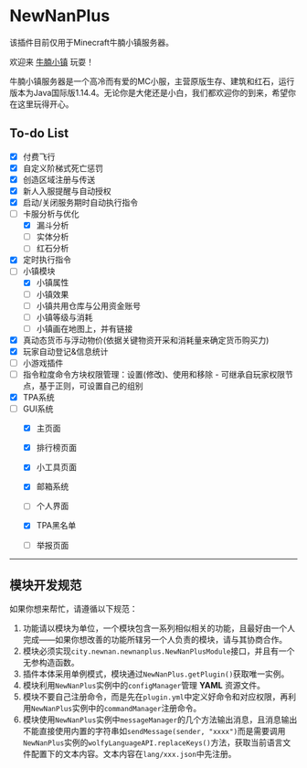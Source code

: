 # NewNanPlus

该插件目前仅用于Minecraft牛腩小镇服务器。

欢迎来 [牛腩小镇](https://newnan.city/) 玩耍！

牛腩小镇服务器是一个高冷而有爱的MC小服，主营原版生存、建筑和红石，运行版本为Java国际版1.14.4。无论你是大佬还是小白，我们都欢迎你的到来，希望你在这里玩得开心。

## To-do List

- [x] 付费飞行
- [x] 自定义阶梯式死亡惩罚
- [x] 创造区域注册与传送
- [x] 新人入服提醒与自动授权
- [x] 启动/关闭服务期时自动执行指令
- [ ] 卡服分析与优化
  - [x] 漏斗分析
  - [ ] 实体分析
  - [ ] 红石分析
- [x] 定时执行指令
- [ ] 小镇模块
  - [x] 小镇属性
  - [ ] 小镇效果
  - [ ] 小镇共用仓库与公用资金账号
  - [ ] 小镇等级与消耗
  - [ ] 小镇画在地图上，并有链接
- [x] 真动态货币与浮动物价(依据关键物资开采和消耗量来确定货币购买力)
- [x] 玩家自动登记&信息统计
- [ ] 小游戏插件
- [ ] 指令粒度命令方块权限管理：设置(修改)、使用和移除 - 可继承自玩家权限节点，基于正则，可设置自己的组别
- [x] TPA系统
- [ ] GUI系统
  - [x] 主页面
  - [x] 排行榜页面
  - [x] 小工具页面
  - [x] 邮箱系统
  - [ ] 个人界面
  - [x] TPA黑名单
  - [ ] 举报页面


---

## 模块开发规范

如果你想来帮忙，请遵循以下规范：

1. 功能请以模块为单位，一个模块包含一系列相似相关的功能，且最好由一个人完成——如果你想改善的功能所辖另一个人负责的模块，请与其协商合作。
2. 模块必须实现`city.newnan.newnanplus.NewNanPlusModule`接口，并且有一个无参构造函数。
3. 插件本体采用单例模式，模块通过`NewNanPlus.getPlugin()`获取唯一实例。
3. 模块利用`NewNanPlus`实例中的`configManager`管理 **YAML** 资源文件。
4. 模块不要自己注册命令，而是先在`plugin.yml`中定义好命令和对应权限，再利用`NewNanPlus`实例中的`commandManager`注册命令。
5. 模块使用`NewNanPlus`实例中`messageManager`的几个方法输出消息，且消息输出不能直接使用内置的字符串如`sendMessage(sender, "xxxx")`而是需要调用`NewNanPlus`实例的`wolfyLanguageAPI.replaceKeys()`方法，获取当前语言文件配置下的文本内容。文本内容在`lang/xxx.json`中先注册。